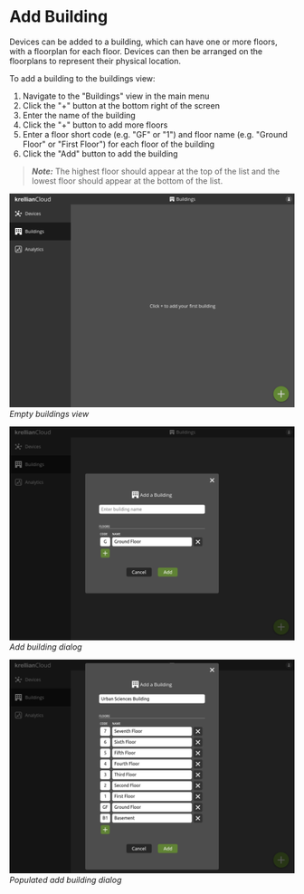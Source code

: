 # Add Building

Devices can be added to a building, which can have one or more floors, with a floorplan for each floor. Devices can then be arranged on the floorplans to represent their physical location.

To add a building to the buildings view:

1. Navigate to the "Buildings" view in the main menu
2. Click the "+" button at the bottom right of the screen
3. Enter the name of the building
4. Click the "+" button to add more floors
5. Enter a floor short code (e.g. "GF" or "1") and floor name (e.g. "Ground Floor" or "First Floor") for each floor of the building
6. Click the "Add" button to add the building

> **_Note:_** The highest floor should appear at the top of the list and the lowest floor should appear at the bottom of the list.

![Screenshot of the buildings view](images/buildings_view-empty.png)
*Empty buildings view*


![Screenshot of the "Add Building" dialog](images/add_building_dialog-empty.png)
*Add building dialog*

![Screenshot of the "Add Building" dialog with building name and floors entered](images/add_building_dialog-populated.png)
*Populated add building dialog*